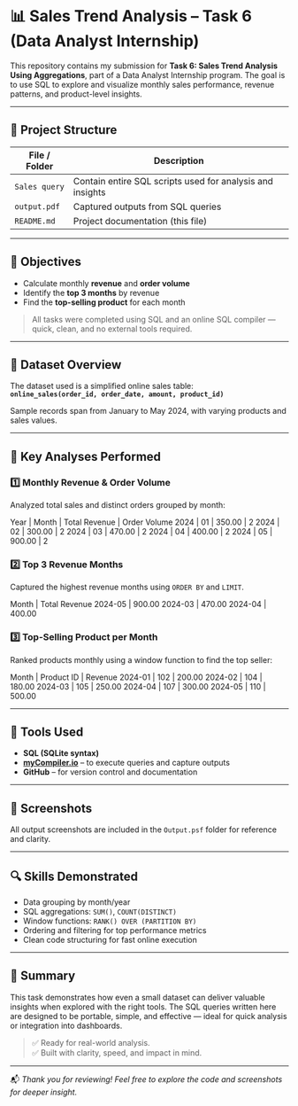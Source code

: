 # 📊 Sales Trend Analysis – Task 6 (Data Analyst Internship)

This repository contains my submission for **Task 6: Sales Trend Analysis Using Aggregations**, part of a Data Analyst Internship program. The goal is to use SQL to explore and visualize monthly sales performance, revenue patterns, and product-level insights.

---

## 📁 Project Structure

| File / Folder         | Description                                              |
|-----------------------|----------------------------------------------------------|
| `Sales query`         | Contain entire SQL scripts used for analysis and insights|
| `output.pdf`          | Captured outputs from SQL queries                        |
| `README.md`           | Project documentation (this file)                        |

---

## 🎯 Objectives

- Calculate monthly **revenue** and **order volume**
- Identify the **top 3 months** by revenue
- Find the **top-selling product** for each month

> All tasks were completed using SQL and an online SQL compiler — quick, clean, and no external tools required.

---

## 🧾 Dataset Overview

The dataset used is a simplified online sales table:  
**`online_sales(order_id, order_date, amount, product_id)`**

Sample records span from January to May 2024, with varying products and sales values.

---

## 🧠 Key Analyses Performed

### 1️⃣ Monthly Revenue & Order Volume

Analyzed total sales and distinct orders grouped by month:

Year | Month | Total Revenue | Order Volume
2024 | 01  |   350.00           |    2
2024 | 02  |   300.00           |    2
2024 | 03  |   470.00           |    2
2024 | 04  |   400.00           |    2
2024 | 05  |   900.00           |    2   


### 2️⃣ Top 3 Revenue Months

Captured the highest revenue months using `ORDER BY` and `LIMIT`.

Month   | Total Revenue
2024-05 | 900.00
2024-03 | 470.00
2024-04 | 400.00


### 3️⃣ Top-Selling Product per Month

Ranked products monthly using a window function to find the top seller:

Month   |   Product ID | Revenue
2024-01 |      102     | 200.00
2024-02 |      104     | 180.00
2024-03 |      105     | 250.00
2024-04 |      107     | 300.00
2024-05 |      110     | 500.00


---

## 🧰 Tools Used

- **SQL (SQLite syntax)**
- [**myCompiler.io**](https://mycompiler.io/new/sql) – to execute queries and capture outputs
- **GitHub** – for version control and documentation

---

## 📸 Screenshots

All output screenshots are included in the `Output.psf` folder for reference and clarity.

---

## 🔍 Skills Demonstrated

- Data grouping by month/year
- SQL aggregations: `SUM()`, `COUNT(DISTINCT)`
- Window functions: `RANK() OVER (PARTITION BY)`
- Ordering and filtering for top performance metrics
- Clean code structuring for fast online execution

---

## 📌 Summary

This task demonstrates how even a small dataset can deliver valuable insights when explored with the right tools. The SQL queries written here are designed to be portable, simple, and effective — ideal for quick analysis or integration into dashboards.

> ✅ Ready for real-world analysis.  
> ✅ Built with clarity, speed, and impact in mind.

---

📬 *Thank you for reviewing! Feel free to explore the code and screenshots for deeper insight.*






